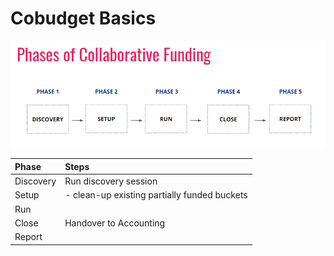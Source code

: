# Cobudget Basics

![](/assets/process.png)

| Phase | Steps |
| :--- | :--- |
| Discovery | Run discovery session |
| Setup | - clean-up existing partially funded buckets |
| Run |  |
| Close | Handover to Accounting |
| Report |  |



